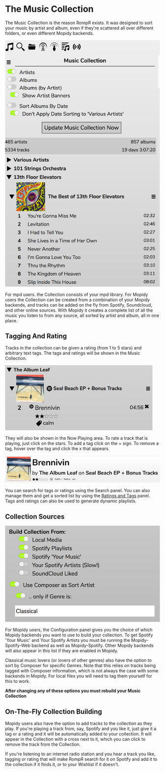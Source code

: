 # The Music Collection
The Music Collection is the reason RompЯ exists. It was designed to sort your music by artist and album, even if they're scattered all over different folders, or even different Mopidy backends.

![](images/collection.png)

For mpd users. the Collection consists of your mpd library. For Mopidy users the Collection can be created from a combination of your Mopidy backends, and tracks can be added on the fly from Spotify, Soundcloud, and other online sources. With Mopidy it creates a complete list of all the music you listen to from any source, all sorted by artist and album, all in one place.

## Tagging And Rating
Tracks in the collection can be given a rating (from 1 to 5 stars) and arbitrary text tags. The tags and ratings will be shown in the Music Collection.

![](images/taggedtrack1.png)

They will also be shown in the Now Playing area. To rate a track that is playing, just click on the stars. To add a tag click on the + sign. To remove a tag, hover over the tag and click the x that appears.

![](images/taggedtrack2.png)

You can search for tags or ratings using the Search panel. You can also manage them and get a sorted list by using the [Ratings and Tags](/RompR/Managing-Ratings-And-Tags) panel. Tags and ratings can also be used to generate dynamic playlists.

## Collection Sources
![](images/buildcollectionfrom.png)

For Mopidy users, the Configuration panel gives you the choice of which Mopidy backends you want to use to build your collection. To get Spotify 'Your Music' and Your Spotify Artists you must be running the Mopidy-Spotify-Web backend as well as Mopidy-Spotify. Other Mopidy backends will also appear in this list if they are enabled in Mopidy.

Classical music lovers (or lovers of other genres) also have the option to sort by Composer for specific Genres. Note that this relies on tracks being tagged with Composer information, which is not always the case with some backends in Mopidy. For local files you will need to tag them yourself for this to work.

**After changing any of these options you must rebuild your Music Collection**

## On-The-Fly Collection Building
Mopidy users also have the option to add tracks to the collection as they play. If you're playing a track from, say, Spotify and you like it, just give it a tag or a rating and it will be automatically added to your collection. It will appear in the Collection with a cross next to it, which you can click to remove the track from the Collection.

If you're listening to an internet radio station and you hear a track you like, tagging or rating that will make RompЯ search for it on Spotify and add it to the collection if it finds it, or to your Wishlist if it doesn't.
